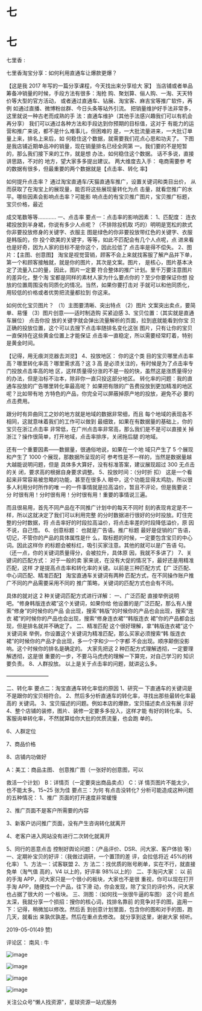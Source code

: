 # 七

# 七

七里香 :

七里香淘宝分享：如何利用直通车让爆款更爆？

【这是我 2017 年写的一篇分享课程，今天找出来分享给大 家】 当店铺或者单品筹备冲销量的时候，手段方法有很多：淘抢 购、聚划算、俪人购、一淘、天天特价等大型的官方活动， 或者通过直通车、钻展、淘宝客、麻吉宝等推广软件，再例 如通过直播、微博粉丝群、今日头条等站外引流。 把销量维护好手法非常多，这里就说一种古老而成熟的手 法：直通车维护（其他手法感兴趣我们可以有机会再分享） 我们可以通过各种方法和手段达到你预期的目标值，这对于 有能力的运营和推广来说，都不是什么难事儿，但困难的 是，一大批流量进来，一大批订单量上来，排名上来后，如 何稳住这个数据，就需要我们花点心思和功夫了。 下图是我店铺近期单品冲的销量，现在销量排名已经全网第 一。我们要的不是短暂的，那么我们接下来的工作，就是想 办法，如何稳住这个数据。 话不多说，直接讲思路，不对的 地方，望大家多多提出建议。 两大维度去入手： 电商需要参 考的数据有很多，但最重要的两个数据就是【点击率、转化 率】

如何提升点击率？ 通过淘宝直通车/天猫直通车推广，设置关键词和类目出价， 从而获取了在淘宝上的展现量，能否将这些展现量转化为点 击量，就看您推广的水平。哪些因素会影响点击率？可能影 响点击的有宝贝推广图片，宝贝推广标题，宝贝价格，最近

成交笔数等等………… 一、点击率 要点一：点击率的影响因素： 1、匹配度： 连衣裙投放到半身裙，你说有多少人点呢？（不排除投机取 巧的）明明是宽松的款式你非要投放修身的关键字、衣服主 图是绿色的你非要投放带红色的关键字、衣服是韩版的，你 投个欧美的关键字，等等，如此不匹配会有几个人点呢，点 进来看也是好奇，因为人家的目标不是你这个，因此拉低了 点击率是得不偿失。 2、图片：【主图、创意图】 淘宝是视觉营销，顾客不会上来就找客服了解产品并下单， 第一个和顾客接触就，就是你的图片，其次是文案。图片， 是核心，图片基本决定了流量入口的量，因此，图片一定要 符合整体的推广计划。里千万要注意图片的差异化，整个淘 宝都是同样的素材人家为什么要点你的？至少你要保证你想 投放的位置周围没有同质化的情况。当然，如果你要打击对 手就可以和他同质化，用较低的价格或者优势把流量都拉到 你这来。

如何优化宝贝图片？ （1）主图要清晰、突出特点 （2）图片 文案突出卖点，要简单、易懂 （3）图片创意——适时制造购 买紧迫感 3、宝贝位置：（其实就是直通车展位） 点击你投 放的关键字就会弹出流量解析的页面，拉到底就能看到你宝 贝正确的投放位置，这个可以去搜下点击率随排名变化这张 图片，只有让你的宝贝一直保持在这些黄金位置上才能保证 点击率一直稳定，所以需要经常盯着，特别是黄金时间。

【记得，用无痕浏览器去浏览】 4、投放地区： 你的这个类 目的宝贝哪里点击率高？哪里转化率高？哪里需求高？这 3 高 是必须关注的，有时候是为了点击率专门投放点击率高的地 区，这样质量得分涨的不是一般的快，虽然这是涨质量得分 的办法，但是治标不治本，除非你一直只投这部分地区。 转化率的问题：我的直通车投放的广告哪里转化率最高呢？ 如果把有限的广告费投放到更加精准的地区呢？比如带有地 方特色的产品，你完全可以屏蔽掉原产地的投放，避免不必 要的点击费用。

跟分时有异曲同工之妙的地方就是地域的数据非常细，而且 每个地域的表现各不相同，这就意味着我们的工作可以做到 最细致，如果在有数据量的基础上，你的宝贝在浙江点击率 非常低，在广州点击率非常高，那么我们是不是可以直接关 掉浙江？操作很简单，打开地域，点击率排序，关闭拖后腿 的地域。

还有一个重要因素——数据量，很通俗地说，如果在一个地 域只产生了 5 个展现和产生了 1000 个展现，那数据所呈现的可 参考性是不一样的，当然是数据量越大越能说明问题，但是 具体多大算好，没有标准答案，建议展现超过 300 无点击的关 闭，要求高的根据自身要求调整。 5、投放时间：（分时折 扣） 这是一个看起来非常容易被忽略的功能，甚至在很多人 眼中，这个功能显得太鸡肋，所以很多人利用分时所作的唯 一的一件事情就是拉高溢价，暂且不评论，但是我要说：分 时很有用！分时很有用！分时很有用！重要的事情说三遍。

而且很易用，首先不同产品在不同推广计划中的每天不同时 刻的表现肯定是不一样，所以这就决定了我们可以利用完整 的分时数据进行很好的分时投放。盯住完整的分时数据，将 点击率好的时段拉高溢价，将点击率差的时段降低溢价，原 因不说，自己悟。 6、创意标题： 也就是广告语。推广标题 最好是促销的广告语，切记，不管你的产品的具体属性是什 么，取标题的时候，一定要包含宝贝的中心词。因此这样你 的标题会被标红，吸引买家注意。其他的就可以是广告语 句。（还一点，你的关键词质量得分，会被拉升，具体原 因，我就不多讲了） 7、关键词的匹配方式： 对于一般的卖 家来说，在没有大促的情况下，最好还是用精准匹配，这样 才是提高点击率和转化率的关键。以前是三种匹配方式【广 泛匹配、中心词匹配、精准匹配】 淘宝直通车关键词有两种 匹配方式，在不同操作账户推广不同的产品需要采用不同的 推广策略，关键词的匹配方式也会有不同。

具体的就对这 2 种关键词匹配方式进行详解： 一、广泛匹配 直接举例说明吧。“修身韩版连衣裙”这个关键词，如果你给 他设置的是广泛匹配，那么有人搜索“修身”的时候你的产品 会出现，搜索“韩版”的时候你的产品也会出现，搜索“连衣 裙”的时候你的产品也会出现，搜索“修身连衣裙”“韩版连衣 裙”你的产品都会出现，但是排名就并不确定了。 二、精准匹配 这个很好理解，拿“韩版连衣裙”这个关键词来 举例，你设置这个关键词为精准匹配，那么买家必须搜索“韩 版连衣裙”的时候你的产品才会出现，多一个字和少一个字都 不会出现。顺序颠倒没影响。这个时候你的排名是确定的。 大家先把这 2 种匹配方式理解透彻，一定要理解透彻，这是很 重要的一步，不要马马虎虎的理解一下算完，对自己学习的 知识要负责。 8、人群投放。 以上是关于点击率的问题，就讲这么多。

————————

二、转化率 要点二：淘宝直通车转化率低的原因 1、研究一 下直通车的关键词是不是跟你的宝贝相符合。 2、然后多分析直通车的转化率，寻找出那些最转化率最高的 关键词。 3、宝贝描述的问题。例如本店的爆款，宝贝描述卖点没有展 示好 4、整个店铺的装修，图片、装修一定要多多投入，这样才能 有好的转化率。 5、客服询单转化率，不然就算给你大批的优质流量，也会跑 单的。

6、人群定位

7、商品价格

8、店铺内功做好

A：美工：商品主图、 创意推广图（一张好的创意图，可以

救活一个计划） B：详情页（一定要突出商品卖点） C：详 情页图片不能太少，也不能太多。15~25 张为佳 要点三：为何 有点击没转化? 分析可能造成这种问题的五种情况： 1、推广 页面的打开速度非常缓慢

2、推广页面不是客户所需要的内容

3、新客户访问推广页面，没有产生咨询转化就离开

4、老客户进入网站没有进行二次转化就离开

5、同行的恶意点击 控制好舆论问题：（产品评价、DSR、问大家、客户体验 等） 一、定期补宝贝的好评：（我做过调研，一个置顶的差 评，会拉低将近 45%的转化率） 1、方法一：试客联盟 2、方 法二：找优质的账号刷单，实在不行，就直接免单（淘气值 高的，V4 以上的，好评率 98%以上的） 二、手淘问大家： 以 前的手淘 APP，问大家只是一个很小的板块，大家也不是很 重视，你可以现在打开手淘 APP，随便找一个产品，往下滑 动，你会发现，除了宝贝的评价外，问大家也占据了很大的 一个板块。 三、测图：（如何找一张很牛逼的车图） 这个问 题点太深，我就分享一个损招：搜你的核心词，找排名靠前 的竞争对手的图，盗用一下：记得，稍微加以修改。然后丢 到创意计划里面，包含你的图和对手的图，跑几天，就看出 来孰优孰差。然后在重点去修改。 就分享到这里，谢谢大家 倾听。

2019-05-01(49 赞)

评论区： 南风 : 牛

![image](img/Image_056.png)

![image](img/Image_057.png)

![image](img/Image_058.png)

![image](img/Image_059.png)

关注公众号"懒人找资源"，星球资源一站式服务